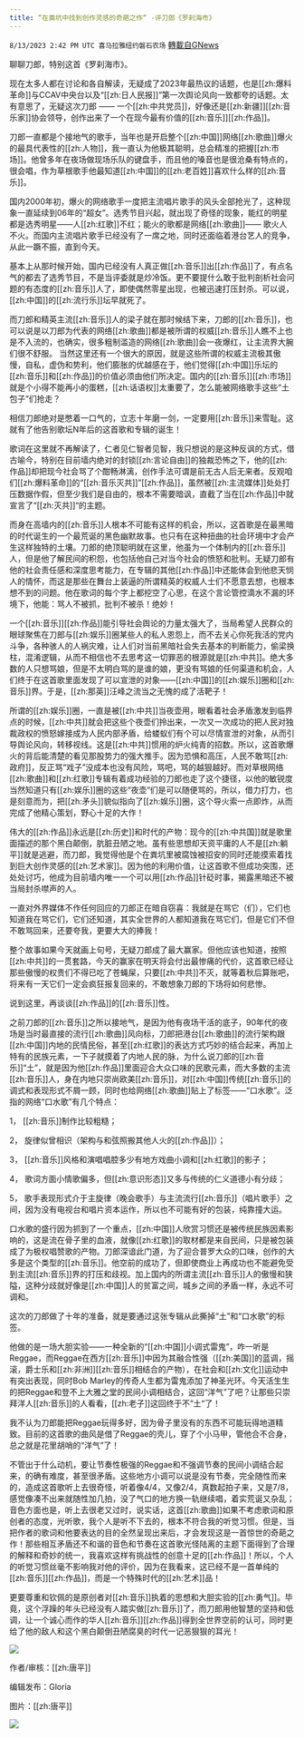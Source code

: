 ```yaml
---
title: “在粪坑中找到创作灵感的奇葩之作“ -评刀郎《罗刹海市》
---
```

`8/13/2023 2:42 PM UTC 喜马拉雅纽约磐石农场` [轉載自GNews](https://gnews.org/articles/1549388)

聊聊刀郎，特别这首《罗刹海市》。

现在太多人都在讨论和各自解读，无疑成了2023年最热议的话题，也是[[zh:爆料革命]]与CCAV中央台以及“[[zh:日人民报]]”第一次舆论风向一致都夸的话题。太有意思了，无疑这次刀郎 —— 一个[[zh:中共党员]]，好像还是[[zh:新疆]][[zh:音乐家]]协会领导，创作出来了一个在现今最有价值的[[zh:音乐]][[zh:作品]]。

刀郎一直都是个接地气的歌手，当年也是开启整个[[zh:中国]]网络[[zh:歌曲]]爆火的最具代表性的[[zh:人物]]，我一直认为他极其聪明，总会精准的把握[[zh:市场]]。他曾多年在夜场做现场乐队的键盘手，而且他的嗓音也是很沧桑有特点的，很会唱，作为草根歌手他最知道[[zh:中国]]的[[zh:老百姓]]喜欢什么样的[[zh:音乐]]。

国内2000年初，爆火的网络歌手一度把主流唱片歌手的风头全部抢光了，这种现象一直延续到06年的“超女”。选秀节目兴起，就出现了奇怪的现象，能红的明星都是选秀明星——人[[zh:红歌]]不红；能火的歌都是网络[[zh:歌曲]]—— 歌火人不火。而国内主流唱片歌手已经没有了一席之地，同时还面临着港台艺人的竞争，从此一蹶不振，直到今天。

基本上从那时候开始，国内已经没有人真正做[[zh:音乐]]出[[zh:作品]]了，有点名气的都去了选秀节目，不是当评委就是炒冷饭。更不要提什么敢于批判剖析社会问题的有态度的[[zh:音乐]]人了，即使偶然零星出现，也被迅速打压封杀。可以说，[[zh:中国]]的[[zh:流行乐]]坛早就死了。

而刀郎和精英主流[[zh:音乐]]人的梁子就在那时候结下来，刀郎的[[zh:音乐]]，也可以说是以刀郎为代表的网络[[zh:歌曲]]都是被所谓的权威[[zh:音乐]]人瞧不上也是不入流的，也确实，很多粗制滥造的网络[[zh:歌曲]]会一夜爆红，让主流界大腕们很不舒服。 当然这里还有一个很大的原因，就是这些所谓的权威主流极其傲慢，自私，虚伪和势利，他们膨胀的优越感在于，他们觉得[[zh:中国]]乐坛的[[zh:音乐]]和[[zh:作品]]的价值必须由他们所决定。国内的[[zh:音乐]][[zh:市场]]就是个小得不能再小的蛋糕，[[zh:话语权]]太重要了，怎么能被网络歌手这些“土包子”们抢走？

相信刀郎绝对是憋着一口气的，立志十年磨一剑，一定要用[[zh:音乐]]来雪耻。这就有了他告别歌坛N年后的这首歌和专辑的诞生！

歌词在这里就不再解读了，仁者见仁智者见智，我只想说的是这种反讽的方式，借古喻今，特别在目前墙内绝对的封锁[[zh:言论自由]]的独裁恐怖之下，他的[[zh:作品]]却把现今社会骂了个酣畅淋漓，创作手法可谓是前无古人后无来者。反观咱们[[zh:爆料革命]]的“[[zh:音乐灭共]]”[[zh:作品]]，虽然被[[zh:主流媒体]]处处打压数据作假，但至少我们是自由的，根本不需要暗讽，直截了当在[[zh:作品]]中就宣言了“[[zh:灭共]]“的主题。

而身在高墙内的[[zh:音乐]]人根本不可能有这样的机会，所以，这首歌是在最黑暗的时代诞生的一个最荒诞的黑色幽默故事。也只有在这种扭曲的社会环境中才会产生这样独特的土壤。刀郎的绝顶聪明就在这里，他虽为一个体制内的[[zh:音乐]]人，但是他了解民间的积怨，也包括他自己对当今社会的愤怒和批判。无疑刀郎有他的社会责任感和深度思考能力，在专辑的其他[[zh:作品]]中还能体会到他悲天悯人的情怀，而这是那些在舞台上装逼的所谓精英的权威人士们不愿意去想，也根本想不到的问题。他在歌词的每个字上都挖空了心思，在这个言论管控滴水不漏的环境下，他能：骂人不被抓，批判不被杀！绝妙！

一个[[zh:音乐]][[zh:作品]]能引导社会舆论的力量太强大了，当局希望人民群众的眼球聚焦在刀郎与[[zh:娱乐]]圈某些人的私人恩怨上，而不去关心你死我活的党内斗争，各种骇人的人祸灾难，让人们对当前黑暗社会失去基本的判断能力，偷梁换柱，混淆逻辑，从而不相信也不去思考这一切罪恶的根源就是[[zh:中共]]。绝大多数的人只想骂娘，但是不太明白骂的是谁的娘，更没有骂娘的任何渠道和机会，人们终于在这首歌里面发现了可以宣泄的对象——[[zh:中国]]的[[zh:娱乐]]圈和[[zh:音乐]]界。于是，[[zh:那英]]汪峰之流当之无愧的成了活靶子！

所谓的[[zh:娱乐]]圈，一直是被[[zh:中共]]当夜壶用，眼看着社会矛盾激发到临界点的时候，[[zh:中共]]就会把这些个夜壶们拎出来，一次又一次成功的把人民对独裁政权的愤怒嫁接成为人民内部矛盾，给蝼蚁们有个可以尽情宣泄的对象，从而引导舆论风向，转移视线。这是[[zh:中共]]惯用的炉火纯青的招数。所以，这首歌爆火的背后能清楚的看见那股势力的强大推手。因为恐惧和高压，人民不敢骂[[zh:政府]]，反正骂“戏子”没成本也没有风险，骂吧，骂的越狠越好。而对草根网络[[zh:歌曲]]和[[zh:红歌]]专辑有着成功经验的刀郎也走了这个捷径，以他的敏锐度当然知道只有[[zh:娱乐]]圈的这些“夜壶“们是可以随便骂的，所以，借力打力，也是刻意而为，把[[zh:矛头]]貌似指向了[[zh:娱乐]]圈，这个导火索一点即炸，从而完成了他精心策划，野心十足的大作！

伟大的[[zh:作品]]永远是[[zh:历史]]和时代的产物：现今的[[zh:中共国]]就是歌里面描述的那个黑白颠倒，肮脏丑陋之地。虽有些思想却天资平庸的人不是[[zh:躺平]]就是逃避，而刀郎，我觉得他是个在粪坑里被腐蚀被招安的同时还能摸索着找到巨大创作灵感的[[zh:艺术家]]。因为他的利用价值，让这首歌不但成功突围，还处处讨巧，他成为目前墙内唯一一个可以用[[zh:作品]]针砭时事，揭露黑暗还不被当局封杀噤声的人。

一直对外界媒体不作任何回应的刀郎正在暗自窃喜：我就是在骂它（们），它们也知道我在骂它们，它们还知道，其实全世界的人都知道我在骂它们，但是它们不但不敢骂回来，还要夸我，更要大大的捧我！

整个故事如果今天就画上句号，无疑刀郎成了最大赢家。但他应该也知道，按照[[zh:中共]]的一贯套路，今天的赢家在明天将会付出最惨痛的代价，这首歌已经让那些傲慢的权贵们不得已吃了苍蝇屎，只要[[zh:中共]]不灭，就等着秋后算账吧，将来有一天它们一定会疯狂报复回来的，不敢想象刀郎的下场将如何悲惨。

说到这里，再谈谈[[zh:作品]]的[[zh:音乐]]性。

之前刀郎的[[zh:音乐]]之所以接地气，是因为他有夜场干活的底子，90年代的夜场是当时最直接的流行[[zh:歌曲]]风向标，刀郎把港台[[zh:歌曲]]的流行架构跟[[zh:中国]]内地的民情民俗，甚至[[zh:红歌]]的表达方式巧妙的结合起来，再加上特有的民族元素，一下子就摸着了内地人民的脉，为什么说刀郎的[[zh:音乐]]“土”，就是因为他[[zh:作品]]里面迎合大众口味的民歌元素，而大多数的主流[[zh:音乐]]人，身在内地只崇尚欧美[[zh:音乐]]，对[[zh:中国]]传统[[zh:音乐]]的调式和表现形式不屑一顾，同时也给网络[[zh:歌曲]]贴上了标签——“口水歌”。泛指的网络“口水歌”有几个特点：

1，         [[zh:音乐]]制作比较粗糙；

2，         旋律似曾相识（架构与和弦照搬其他人火的[[zh:作品]]）；

3，         [[zh:音乐]]风格和演唱唱腔多少有地方戏曲小调和[[zh:红歌]]的影子；

4，         歌词方面小情歌偏多，但[[zh:意识形态]]又多与传统的仁义道德小有分歧；

5，         歌手表现形式介于主旋律（晚会歌手）与主流流行[[zh:音乐]]（唱片歌手）之间，因为没有电视台和唱片资本运作，所以也不可能有好的包装，纯靠撞大运。

口水歌的盛行因为抓到了一个重点，[[zh:中国]]人欣赏习惯还是被传统民族因素影响的，这是流在骨子里的血液，就像[[zh:红歌]]的取材都是来自民间，只是被包装成了为极权唱赞歌的产物。刀郎深谙此门道，为了迎合普罗大众的口味，创作的大多是这个类型的[[zh:音乐]]。他空前的成功了，但即使商业上再成功也不能避免受到主流[[zh:音乐]]界的打压和歧视。加上国内的所谓主流[[zh:音乐]]人的傲慢和狭隘，这种分歧就好像是[[zh:中国]]人的贫富之间，城乡之间的矛盾一样，永远不可调和。

这次的刀郎做了十年的准备，就是要通过这张专辑从此撕掉“土”和“口水歌”的标签。

他做的是一场大胆实验——一种全新的“[[zh:中国]]小调式雷鬼”，咋一听是Reggae，而Reggae在西方[[zh:音乐]]中因为其融合性强（[[zh:美国]]的蓝调，摇滚，爵士乐和[[zh:非洲]][[zh:音乐]]相结合的产物），在社会和[[zh:文化]]运动中有突出表现，同时Bob Marley的传奇人生都为雷鬼添加了神圣光环。今天活生生的把Reggae和登不上大雅之堂的民间小调相结合，这回“洋气”了吧？让那些只崇拜洋人[[zh:音乐]]的人看看，[[zh:老子]]这回终于不“土“了！

我不认为刀郎能把Reggae玩得多好，因为骨子里没有的东西不可能玩得地道精致。目前的这首歌的曲风是借了Reggae的壳儿，穿了个小马甲，管他合不合身，总之就是花里胡哨的“洋气”了！

不管出于什么动机，要让节奏性极强的Reggae和不强调节奏的民间小调结合起来，的确有难度，甚至很矛盾。这些地方小调可以说是没有节奏，完全随性而来的，造成这首歌听上去很奇怪，听着像4/4，又像2/4，真数起拍子来，又是7/8，感觉像凑不出来就随性加几拍，没了气口的地方换一轨继续唱，着实荒诞又杂乱；音色方面也是，听上去很老又过时，说实话，这首[[zh:歌曲]]如果不考虑歌词和原创者的态度，光听歌，我个人是听不下去的，根本不符合我的听觉习惯。但是，当把作者的歌词和他要表达的目的全然呈现出来后，才会发现这是一首惊世的奇葩之作！那些相互矛盾还不和谐的音色和节奏在这首歌光怪陆离的主题下面得到了合理的解释和奇妙的统一，我喜欢这样有挑战性的创意十足的[[zh:作品]]！所以，个人的听觉习惯丝毫不影响我对他的评价，因为在我看来，这已经不是一首单纯的[[zh:音乐]][[zh:作品]]，而是一个特殊时代的[[zh:艺术]]品！

更要尊重和钦佩的是原创者对[[zh:音乐]]执着的思想和大胆实验的[[zh:勇气]]。毕竟，这个浮躁的年头已经没有人踏实做[[zh:音乐]]了，而刀郎用他智慧的坚持和低调，让一个诚心而作的华人[[zh:音乐]][[zh:作品]]得到全世界空前的认可，同时更给了他的敌人和这个黑白颠倒丑陋腐臭的时代一记恶狠狠的耳光！


![](ipfs://QmYXD2cv1qXnVoaETAf5fzWpiHitdWuvrMh6cYcdm3yA6c?.png)


作者/审核：[[zh:唐平]]

编辑发布：Gloria

图片：[[zh:唐平]]


![](https://i.imgur.com/vfAtnQ8.jpg)



